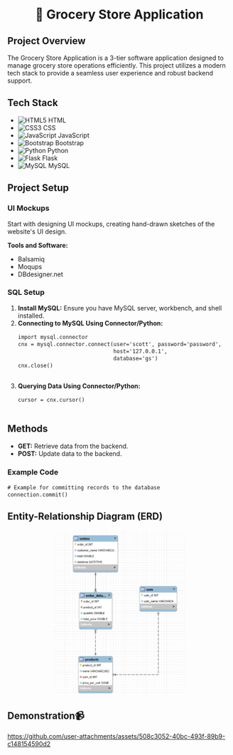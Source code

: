 <h1 align="center">🛒 Grocery Store Application</h1>
<p >
   
   

</p>
<h2>Project Overview</h2>
<p>The Grocery Store Application is a 3-tier software application designed to manage grocery store operations efficiently. This project utilizes a modern tech stack to provide a seamless user experience and robust backend support.</p>

<h2>Tech Stack</h2>
<ul>
    <li><img src="https://img.icons8.com/color/48/000000/html-5.png" alt="HTML5" width="30" height="30"> HTML</li>
    <li><img src="https://img.icons8.com/color/48/000000/css3.png" alt="CSS3" width="30" height="30"> CSS</li>
    <li><img src="https://img.icons8.com/color/48/000000/javascript.png" alt="JavaScript" width="30" height="30"> JavaScript</li>
    <li><img src="https://img.icons8.com/color/48/000000/bootstrap.png" alt="Bootstrap" width="30" height="30"> Bootstrap</li>
    <li><img src="https://img.icons8.com/color/48/000000/python.png" alt="Python" width="30" height="30"> Python</li>
    <li><img src="https://img.icons8.com/color/48/000000/flask.png" alt="Flask" width="30" height="30"> Flask</li>
    <li><img src="https://img.icons8.com/color/48/000000/mysql-logo.png" alt="MySQL" width="30" height="30"> MySQL</li>
</ul>

<h2>Project Setup</h2>

<h3>UI Mockups</h3>
<p>Start with designing UI mockups, creating hand-drawn sketches of the website's UI design.</p>
<p><strong>Tools and Software:</strong></p>
<ul>
    <li>Balsamiq</li>
    <li>Moqups</li>
    <li>DBdesigner.net</li>
</ul>

<h3>SQL Setup</h3>
<ol>
    <li><strong>Install MySQL:</strong> Ensure you have MySQL server, workbench, and shell installed.</li>
    <li><strong>Connecting to MySQL Using Connector/Python:</strong>
        <pre>
<code>import mysql.connector
cnx = mysql.connector.connect(user='scott', password='password',
                              host='127.0.0.1',
                              database='gs')
cnx.close()</code>
        </pre>
    </li>
    <li><strong>Querying Data Using Connector/Python:</strong>
        <pre>
<code>cursor = cnx.cursor()</code>
        </pre>
    </li>
</ol>

<h2>Methods</h2>
<ul>
    <li><strong>GET:</strong> Retrieve data from the backend.</li>
    <li><strong>POST:</strong> Update data to the backend.</li>
</ul>

<h3>Example Code</h3>
<pre>
<code># Example for committing records to the database
connection.commit()</code>
</pre>

<h2>Entity-Relationship Diagram (ERD)</h2>
<p align="center">
    <img src="ui/images/ERR.png" alt="ER Diagram" width="300">
</p>


<h2>Demonstration📹</h2>


https://github.com/user-attachments/assets/508c3052-40bc-493f-89b9-c148154590d2


